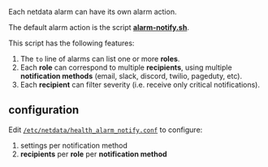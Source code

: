 Each netdata alarm can have its own alarm action.

The default alarm action is the script **[alarm-notify.sh](https://github.com/firehol/netdata/blob/master/plugins.d/alarm-notify.sh)**.

This script has the following features:

1. The `to` line of alarms can list one or more **roles**.
2. Each **role** can correspond to multiple **recipients**, using multiple **notification methods** (email, slack, discord, twilio, pageduty, etc).
3. Each **recipient** can filter severity (i.e. receive only critical notifications).

## configuration

Edit [`/etc/netdata/health_alarm_notify.conf`](https://github.com/firehol/netdata/blob/master/conf.d/health_alarm_notify.conf) to configure:

1. settings per notification method
2. **recipients** per **role** per **notification method**
